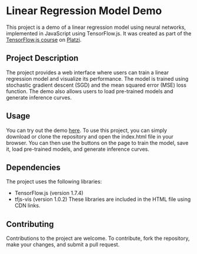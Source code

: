 # Linear Regression Model Demo
This project is a demo of a linear regression model using neural networks, implemented in JavaScript using TensorFlow.js. It was created as part of the [TensorFlow.js course](https://platzi.com/cursos/tensorflow-js/) on [Platzi](https://platzi.com/).

## Project Description
The project provides a web interface where users can train a linear regression model and visualize its performance. The model is trained using stochastic gradient descent (SGD) and the mean squared error (MSE) loss function. The demo also allows users to load pre-trained models and generate inference curves.

## Usage
You can try out the demo [here](https://t4tianasc.github.io/linear-regression-model-demo/).
To use this project, you can simply download or clone the repository and open the index.html file in your browser. You can then use the buttons on the page to train the model, save it, load pre-trained models, and generate inference curves.

## Dependencies
The project uses the following libraries:

- TensorFlow.js (version 1.7.4)
- tfjs-vis (version 1.0.2)
These libraries are included in the HTML file using CDN links.

## Contributing
Contributions to the project are welcome. To contribute, fork the repository, make your changes, and submit a pull request.
